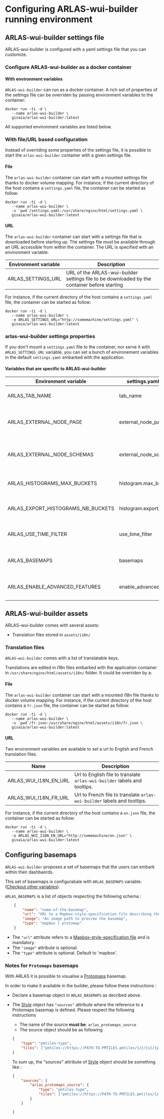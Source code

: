 # Configuring ARLAS-wui-builder running environment

## ARLAS-wui-builder settings file

ARLAS-wui-builder is configured with a yaml settings file that you can customize.

### Configure ARLAS-wui-builder as a docker container

#### With environment variables

`ARLAS-wui-builder` can run as a docker container. A rich set of properties of the settings file can be overriden by passing environment variables to the container:

```
docker run -ti -d \
   --name arlas-wui-builder \
   gisaia/arlas-wui-builder:latest
```

All supported environment variables are listed below.

### With file/URL based configuration

Instead of overriding some properties of the settings file, it is possible to start the `arlas-wui-builder` container with a given settings file.

#### File

The `arlas-wui-builder` container can start with a mounted settings file thanks to docker volume mapping. For instance, if the current directory of the host contains a `settings.yaml` file, the container can be started as follow:

```
docker run -ti -d \
   --name arlas-wui-builder \
   -v `pwd`/settings.yaml:/usr/share/nginx/html/settings.yaml \
   gisaia/arlas-wui-builder:latest
```
#### URL
The `arlas-wui-builder` container can start with a settings file that is downloaded before starting up. The settings file must be available through an URL accessible from within the container. The URL is specified with an environment variable:

| Environment variable | Description |
| -------------------- | ----------- |
|ARLAS_SETTINGS_URL | URL of the ARLAS-wui-builder settings file to be downloaded by the container before starting |

For instance, if the current directory of the host contains a `settings.yaml` file, the container can be started as follow:

```
docker run -ti -d \
   --name arlas-wui-builder \
   -e ARLAS_SETTINGS_URL="http://somemachine/settings.yaml" \
   gisaia/arlas-wui-builder:latest
```
### arlas-wui-builder settings properties

If you don't mount a `settings.yaml` file to the container, nor serve it with `ARLAS_SETTINGS_URL` variable, you can set a bunch of environement variables in the default `settings.yaml` embarked with the application.

#### Variables that are specific to ARLAS-wui-builder

|Environment variable| settings.yaml variable      |Default| Description                                                                                                                   |
|--------------------|-----------------------------|-------|-------------------------------------------------------------------------------------------------------------------------------|
|ARLAS_TAB_NAME   | tab_name                    | ARLAS-wui-builder | Title of the tab                                                                                                              |
|ARLAS_EXTERNAL_NODE_PAGE   | external_node_page          | false | Whether or not to allow a user add a node of json configuration in their dashboards. This node is 'external' to arlas schema. |
|ARLAS_EXTERNAL_NODE_SCHEMAS| external_node_schemas       | [ ] | List of objects having 2 attributes. - 'name': name of the schema. - 'url' : path to a json file containing the schema.       |
| ARLAS_HISTOGRAMS_MAX_BUCKETS | histogram.max_buckets       | 200 | The user will be able to configure a number of buclets between 0 and `histogram.max_buckets`                                  |
| ARLAS_EXPORT_HISTOGRAMS_NB_BUCKETS | histogram.export_nb_buckets | 1000 | The export to csv feature will download `histogram.export_nb_buckets` buckets for histograms.                                 |
| ARLAS_USE_TIME_FILTER | use_time_filter             | false | If true, the analytics and map previews will fetch only the last 7 days of the chosen-collection data.                        |
| ARLAS_BASEMAPS | basemaps                    | [] | List of basemaps that the users can embark within their dashbaords. View the [`basemap` structure](#)                         |
| ARLAS_ENABLE_ADVANCED_FEATURES | enable_advanced_features    | false | If true, allows the user to use advanced features like configure cluster layers agregated by h3 cell                          |

## ARLAS-wui-builder assets

ARLAS-wui-builder comes with several assets:

- Translation files stored in `assets/i18n/`

### Translation files

`ARLAS-wui-builder` comes with a list of translatable keys.

Translations are edited in i18n files embarked with the application container in `/usr/share/nginx/html/assets/i18n/` folder. It could be overriden by a:

#### File

The `arlas-wui-builder` container can start with a mounted i18n file thanks to docker volume mapping. For instance, if the current directory of the host contains a `fr.json` file, the container can be started as follow:

```
docker run -ti -d \
   --name arlas-wui-builder \
   -v `pwd`/fr.json:/usr/share/nginx/html/assets/i18n/fr.json \
   gisaia/arlas-wui-builder:latest
```

#### URL

Two environment variables are available to set a url to English and French translation files.

| Name                            | Description                          |
| ------------------------------- | -----------------------------------  |
| ARLAS_WUI_I18N_EN_URL	          | Url to English file to translate `arlas-wui-builder` labels and tooltips. |
| ARLAS_WUI_I18N_FR_URL	          | Url to French file to translate `arlas-wui-builder` labels and tooltips. |

For instance, if the current directory of the host contains a `en.json` file, the container can be started as follow:

```
docker run -ti -d \
   --name arlas-wui-builder \
   -e ARLAS_WUI_I18N_EN_URL="http://somemachine/en.json" \
   gisaia/arlas-wui-builder:latest
```

## Configuring basemaps

`ARLAS-wui-builder` proposes a set of basemaps that the users can embark within their dashbaords.

This set of basemaps is configurabale with `ARLAS_BASEMAPS` variable. ([Checkout other variables](#configuring-arlas-wui-builder-running-environment)).

`ARLAS_BASEMAPS` is a list of objects respecting the following schema :

```json
    {
        "name": "name-of-the-basemap",
        "url": "URL to a Mapbox-style-specification file describing the basemap",
        "image": "An image path to preview the basemap",
        "type": "mapbox | protomap"
    }
```


- The `"url"` attribute refers to a [Mapbox-style-specification file](https://docs.mapbox.com/help/glossary/style/) and is mandatory.
- The `"image"` attribute is optional.
- The `"type"` attribute is optional. Default to 'mapbox'.

### Notes for `Protomaps` basemaps

With ARLAS it is possible to visualise a [Protomaps](https://protomaps.com/) basemap.

In order to make it available in the builder, please follow these instructions :

- Declare a basemap object in `ARLAS_BASEMAPS` as decribed above.
- The [Style](https://docs.mapbox.com/help/glossary/style/) object has `"sources"` attribute where the reference to a Protomaps basemap is defined. Please respect the following instructions
    - The name of the source **must be**: `arlas_protomaps_source`
    - The source object should be as following
    ```json
    {
        "type": "pmtiles-type",
        "tiles": ["pmtiles://https://PATH-TO-PMTILES.pmtiles/{z}/{x}/{y}"]
    }

    ```


    To sum up, the "sources" attribute of [Style](https://docs.mapbox.com/help/glossary/style/) object should be something like :
    ```json
    {
        "sources": {
            "arlas_protomaps_source": {
                "type": "pmtiles-type",
                "tiles": ["pmtiles://https://PATH-TO-PMTILES.pmtiles/{z}/{x}/{y}"]
            }
        }

    }

    ```

